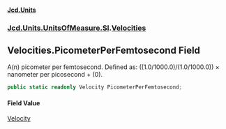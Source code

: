 #### [Jcd.Units](index.md 'index')
### [Jcd.Units.UnitsOfMeasure.SI](Jcd.Units.UnitsOfMeasure.SI.md 'Jcd.Units.UnitsOfMeasure.SI').[Velocities](Velocities.md 'Jcd.Units.UnitsOfMeasure.SI.Velocities')

## Velocities.PicometerPerFemtosecond Field

A(n) picometer per femtosecond. Defined as: ((1.0/1000.0)/(1.0/1000.0)) × nanometer per picosecond + (0).

```csharp
public static readonly Velocity PicometerPerFemtosecond;
```

#### Field Value
[Velocity](Velocity.md 'Jcd.Units.UnitTypes.Velocity')